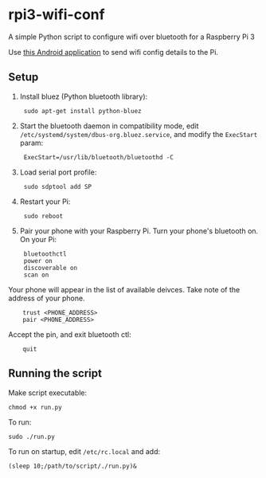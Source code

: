 # rpi3-wifi-conf
A simple Python script to configure wifi over bluetooth for a Raspberry Pi 3

Use [this Android application](https://github.com/brendan-myers/rpi3-wifi-conf-android) to send wifi config details to the Pi.


## Setup

1. Install bluez (Python bluetooth library):

        sudo apt-get install python-bluez


2. Start the bluetooth daemon in compatibility mode, edit `/etc/systemd/system/dbus-org.bluez.service`, and modify the `ExecStart` param:


        ExecStart=/usr/lib/bluetooth/bluetoothd -C


3. Load serial port profile:

        sudo sdptool add SP


4. Restart your Pi:

        sudo reboot


5. Pair your phone with your Raspberry Pi. Turn your phone's bluetooth on. On your Pi:

        bluetoothctl
        power on
        discoverable on
        scan on


  Your phone will appear in the list of available deivces. Take note of the address of your phone.

        trust <PHONE_ADDRESS>
        pair <PHONE_ADDRESS>


  Accept the pin, and exit bluetooth ctl:

        quit



## Running the script

Make script executable:

    chmod +x run.py


To run:

    sudo ./run.py


To run on startup, edit `/etc/rc.local` and add:

    (sleep 10;/path/to/script/./run.py)&
